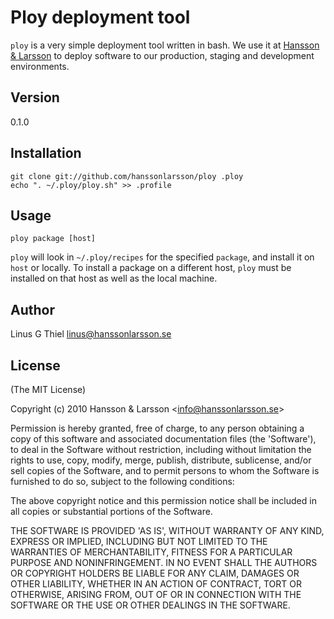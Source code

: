 # Ploy deployment tool

`ploy` is a very simple deployment tool written in bash. We use it at [Hansson & Larsson](http://hanssonlarsson.se/) to deploy software to our production, staging and development environments.

## Version

0.1.0

## Installation

    git clone git://github.com/hanssonlarsson/ploy .ploy
    echo ". ~/.ploy/ploy.sh" >> .profile

## Usage

    ploy package [host]

`ploy` will look in `~/.ploy/recipes` for the specified `package`, and install it on `host` or locally. To install a package on a different host, `ploy` must be installed on that host as well as the local machine.

## Author

Linus G Thiel <linus@hanssonlarsson.se>

## License 

(The MIT License)

Copyright (c) 2010 Hansson &amp; Larsson &lt;info@hanssonlarsson.se&gt;

Permission is hereby granted, free of charge, to any person obtaining
a copy of this software and associated documentation files (the
'Software'), to deal in the Software without restriction, including
without limitation the rights to use, copy, modify, merge, publish,
distribute, sublicense, and/or sell copies of the Software, and to
permit persons to whom the Software is furnished to do so, subject to
the following conditions:

The above copyright notice and this permission notice shall be
included in all copies or substantial portions of the Software.

THE SOFTWARE IS PROVIDED 'AS IS', WITHOUT WARRANTY OF ANY KIND,
EXPRESS OR IMPLIED, INCLUDING BUT NOT LIMITED TO THE WARRANTIES OF
MERCHANTABILITY, FITNESS FOR A PARTICULAR PURPOSE AND NONINFRINGEMENT.
IN NO EVENT SHALL THE AUTHORS OR COPYRIGHT HOLDERS BE LIABLE FOR ANY
CLAIM, DAMAGES OR OTHER LIABILITY, WHETHER IN AN ACTION OF CONTRACT,
TORT OR OTHERWISE, ARISING FROM, OUT OF OR IN CONNECTION WITH THE
SOFTWARE OR THE USE OR OTHER DEALINGS IN THE SOFTWARE.
